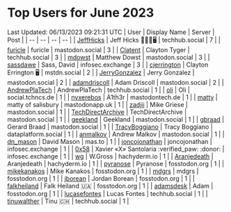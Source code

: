 # Top Users for June 2023
Last Updated: 06/13/2023 09:21:31 UTC
| User | Display Name | Server | Post |
| -- | -- | -- | -- |
| [JeffHicks](https://techhub.social/@JeffHicks) | Jeff Hicks 🐶🎼🍷🖥️ | techhub.social | 7 |
| [furicle](https://mastodon.social/@furicle) | furicle | mastodon.social | 3 |
| [Clatent](https://techhub.social/@Clatent) | Clayton Tyger | techhub.social | 3 |
| [mdowst](https://mastodon.social/@mdowst) | Matthew Dowst | mastodon.social | 3 |
| [sassdawe](https://infosec.exchange/@sassdawe) | Sass, David | infosec.exchange | 3 |
| [cjerrington](https://mstdn.social/@cjerrington) | Clayton Errington 🖥️ | mstdn.social | 2 |
| [JerryGonzalez](https://mastodon.social/@JerryGonzalez) | Jerry Gonzalez | mastodon.social | 2 |
| [adamdriscoll](https://mastodon.social/@adamdriscoll) | Adam Driscoll | mastodon.social | 2 |
| [AndrewPlaTech](https://techhub.social/@AndrewPlaTech) | AndrewPlaTech | techhub.social | 1 |
| [oli](https://social.tchncs.de/@oli) | Oli | social.tchncs.de | 1 |
| [nyxerebos](https://mastodontech.de/@nyxerebos) | Ȧ1th3r | mastodontech.de | 1 |
| [matty](https://mastodonapp.uk/@matty) | matty of salisbury | mastodonapp.uk | 1 |
| [zadjii](https://mastodon.social/@zadjii) | Mike Griese | mastodon.social | 1 |
| [TechDirectArchive](https://mastodon.social/@TechDirectArchive) | TechDirectArchive | mastodon.social | 1 |
| [geekland](https://mastodon.social/@geekland) | Geekland | mastodon.social | 1 |
| [gbraad](https://mastodon.social/@gbraad) | Gerard Braad | mastodon.social | 1 |
| [TracyBoggiano](https://dataplatform.social/@TracyBoggiano) | Tracy Boggiano | dataplatform.social | 1 |
| [anmalkov](https://mastodon.social/@anmalkov) | Andrew Malkov | mastodon.social | 1 |
| [dn_mason](https://mas.to/@dn_mason) | David Mason | mas.to | 1 |
| [joncojonathan](https://infosec.exchange/@joncojonathan) | joncojonathan | infosec.exchange | 1 |
| [0x58](https://infosec.exchange/@0x58) | Xavier «X» Santolaria :verified_paw: :donor: | infosec.exchange | 1 |
| [wg](https://hachyderm.io/@wg) | W.Gross | hachyderm.io | 1 |
| [Aranjedeath](https://hachyderm.io/@Aranjedeath) | Aranjedeath | hachyderm.io | 1 |
| [pyranose](https://fosstodon.org/@pyranose) | Pyranose | fosstodon.org | 1 |
| [mikekanakos](https://fosstodon.org/@mikekanakos) | Mike Kanakos | fosstodon.org | 1 |
| [mdgrs](https://fosstodon.org/@mdgrs) | mdgrs | fosstodon.org | 1 |
| [jborean](https://fosstodon.org/@jborean) | Jordan Borean | fosstodon.org | 1 |
| [falkheiland](https://fosstodon.org/@falkheiland) | Falk Heiland 🇺🇦 | fosstodon.org | 1 |
| [adamsdesk](https://fosstodon.org/@adamsdesk) | Adam | fosstodon.org | 1 |
| [lucasefontes](https://techhub.social/@lucasefontes) | Lucas Fontes | techhub.social | 1 |
| [tinuwalther](https://techhub.social/@tinuwalther) | Tinu 🇨🇭 | techhub.social | 1 |
